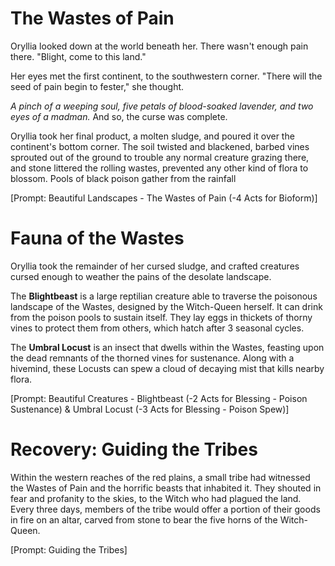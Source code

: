 # The Wastes of Pain

Oryllia looked down at the world beneath her. There wasn't enough pain there. "Blight, come to this land."

Her eyes met the first continent, to the southwestern corner. "There will the seed of pain begin to fester," she thought.

*A pinch of a weeping soul, five petals of blood-soaked lavender, and two eyes of a madman.* And so, the curse was complete.

Oryllia took her final product, a molten sludge, and poured it over the continent's bottom corner. The soil twisted and blackened, barbed vines sprouted out of the ground to trouble any normal creature grazing there, and stone littered the rolling wastes, prevented any other kind of flora to blossom. Pools of black poison gather from the rainfall

\[Prompt: Beautiful Landscapes - The Wastes of Pain (-4 Acts for Bioform)\]

# Fauna of the Wastes

Oryllia took the remainder of her cursed sludge, and crafted creatures cursed enough to weather the pains of the desolate landscape.

The **Blightbeast** is a large reptilian creature able to traverse the poisonous landscape of the Wastes, designed by the Witch-Queen herself. It can drink from the poison pools to sustain itself. They lay eggs in thickets of thorny vines to protect them from others, which hatch after 3 seasonal cycles.

The **Umbral Locust** is an insect that dwells within the Wastes, feasting upon the dead remnants of the thorned vines for sustenance. Along with a hivemind, these Locusts can spew a cloud of decaying mist that kills nearby flora.

\[Prompt: Beautiful Creatures - Blightbeast (-2 Acts for Blessing - Poison Sustenance) & Umbral Locust (-3 Acts for Blessing - Poison Spew)\]

# Recovery: Guiding the Tribes

Within the western reaches of the red plains, a small tribe had witnessed the Wastes of Pain and the horrific beasts that inhabited it. They shouted in fear and profanity to the skies, to the Witch who had plagued the land. Every three days, members of the tribe would offer a portion of their goods in fire on an altar, carved from stone to bear the five horns of the Witch-Queen.

\[Prompt: Guiding the Tribes\]